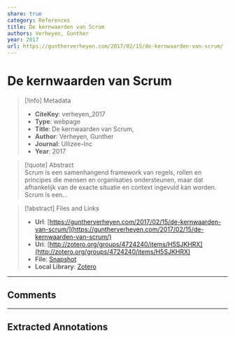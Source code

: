 ```yaml
---
share: true
category: References
title: De kernwaarden van Scrum
authors: Verheyen, Gunther
year: 2017
url: https://guntherverheyen.com/2017/02/15/de-kernwaarden-van-scrum/
---
```

  
# De kernwaarden van Scrum  
  
> [!info] Metadata  
> - **CiteKey**: verheyen_2017  
> - **Type**: webpage  
> - **Title**: De kernwaarden van Scrum,   
> - **Author**: Verheyen, Gunther  
> - **Journal**: Ullizee-Inc   
> - **Year**: 2017   
  
> [!quote] Abstract  
> Scrum is een samenhangend framework van regels, rollen en principes die mensen en organisaties ondersteunen, maar dat afhankelijk van de exacte situatie en context ingevuld kan worden. Scrum is een…  
  
> [!abstract] Files and Links  
> - **Url**: [https://guntherverheyen.com/2017/02/15/de-kernwaarden-van-scrum/](https://guntherverheyen.com/2017/02/15/de-kernwaarden-van-scrum/)  
> - **Uri**: [http://zotero.org/groups/4724240/items/H5SJKHRX](http://zotero.org/groups/4724240/items/H5SJKHRX)  
> - **File**: [Snapshot](file:///Users/jan/Zotero/storage/R2FLVHSB/de-kernwaarden-van-scrum.html)  
> - **Local Library**: [Zotero]((zotero://select/groups/4724240/items/H5SJKHRX))  
  
----  
  
## Comments  
  
  
  
----  
  
## Extracted Annotations  
  
